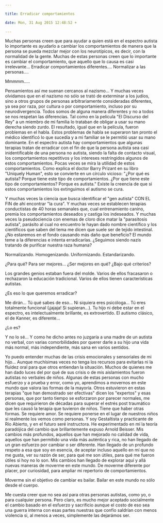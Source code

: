 ```yaml
---

title: Erradicar comportamientos

date: Mon, 31 Aug 2015 12:48:52 +
 
---
```

Muchas personas creen que para ayudar a quien está en el espectro autista lo importante es ayudarlo a cambiar los comportamientos de manera que la persona se pueda mezclar mejor con los neurotípicos, es decir, con la normalidad de la gente. Muchas de estas personas creen que lo importante es cambiar el comportamiento, que aquello que lo causa es casi irrelevante...
Erradicar comportamientos diferentes....
Normalizar a las personas....

Mmmmm..... 

Pensamientos así me suenan cercanos al nazismo... Y muchas veces olvidamos que en el nazismo no sólo se trató de exterminar a los judíos, sino a otros grupos de personas arbitrariamente consideradas diferentes, ya sea por raza, por cultura o por comportamiento, incluso por su neurodivergencia.
Todos somos de alguna manera diferentes y no a todos se nos respetan las diferencias.
Tal como en la película "El Discurso del Rey" a un miembro de mi familia lo trataban de obligar a usar su mano derecha siendo zurdo. El resultado, igual que en la película, fueron problemas en el habla. Estos problemas de habla se superaron tan pronto el médico identificó lo que sucedía y a mi familiar se le permitió usar su mano dominante. 
En el espectro autista hay comportamientos que algunas terapias tratan de erradicar con el fin de que la persona autista sea casi inidentificable de una persona no autista, siendo la falta de contacto visual, los comportamientos repetitivos y los intereses restringidos algunos de estos comportamientos. Pocas veces se mira la utilidad de estos comportamientos. Como explica el doctor Barry Prizant en su libro "Uniquely Human", esto se convierte en un círculo vicioso: "¿Por qué es autista? Porque tiene este tipo de comportamientos. ¿Por que tiene este tipo de comportamientos? Porque es autista." 
Existe la creencia de que si estos comportamientos los extinguimos el autismo se cura. 

Y muchas veces la ciencia que busca identificar el "gen autista" CON EL FIN de ahí encontrar "la cura".
Y muchas veces se establecen terapias conductistas de 40 horas semanales que, cual entrenamiento canino, premia los comportamientos deseados y castiga los indeseados.
Y muchas veces la pseudociencia con enemas de cloro dice matar la "parasitosis autista", parásito al cual no encuentro le hayan dado nombre científico y los científicos que saben del tema me dicen que suele ser de tejido intestinal. 
¿No estaremos en el fondo causando más daño que beneficio? 
El mundo teme a la diferencias e intenta erradicarlas. ¿Seguimos siendo nazis tratando de purificar nuestra raza humana? 

Normalizando. 
Homogenizando. 
Uniformizando. 
Estandarizando.

¿Para qué?
Para ser mejores...
¿Ser mejores en qué? ¿Bajo qué criterios?

Los grandes genios estaban fuera del molde. Varios de ellos fracasaron o rechazaron la educación tradicional. Varios de ellos tienen características autistas. 

¿Es eso lo que queremos erradicar? 

Me dirán... Tú qué sabes de eso... Ni siquiera eres psicóloga... Tú eres totalmente funcional (¡jajaja! Si supieran...). Tu hijo ni debe estar en el espectro, es intelectualmente brillante, es extrovertido. El autismo clásico, el de Kanner, es diferente...

¿Lo es? 

Y no lo sé... Y como he dicho antes no juzgaría a una madre de un autista no verbal, con varias comorbilidades por querer darle a su hijo una vida más normal, más independiente, más sana en varios sentidos.

Yo puedo entender muchas de las crisis emocionales y sensoriales de mi hijo... Aunque muchísimas veces no tenga los recursos para evitarlas ni la fluidez oral para que otros entiendan la situación. Muchos de quienes me han dado luces del por qué de sus crisis o de mis aislamientos fueron autistas no verbales de niños. Algunas de estas personas con mucho esfuerzo y a prueba y error, como yo, aprendimos a movernos en este mundo que valora las formas de la mayoría. Otros estuvieron en estas terapias "que han demostrado ser efectivas" dicen los "expertos" y esas personas, que por tanto tiempo se esforzaron por parecer normales, me dicen que requirieron de décadas para superar el estrés post traumático que les causó la terapia que tuvieron de niños. Tiene que haber otras formas. Se requiere amor. Se requiere ponerse en el lugar de nuestros niños si realmente los vemos como personas.
Y soy Gestaltista y practicante  de Río Abierto, y en el futuro seré instructora. He experimentado en mí la teoría paradójica del cambio que brillantemente expuso Arnold Beisser. Mis cambios más profundos, aquellos que han mejorado no calidad de vida, aquellos que han permitido una vida más auténtica y rica, no han llegado de un gran esfuerzo por cambiar o ser diferente. Han llegado de un profundo respeto a esa que soy en esencia, de aceptar incluso aquello en mí que no me gusta, ver su razón de ser, para qué me son útiles, para qué me fueron útiles si hoy no lo son. Mis cambios han llegado de explorar aquí y allá nuevas maneras de moverme en este mundo. De moverme diferente por placer, por curiosidad, para ampliar mi repertorio de comportamientos. 

Moverme sin el objetivo de cambiar es bailar. Bailar en este mundo no sólo desde el cuerpo.

Me cuesta creer que no sea así para otras personas autistas, como yo, o para cualquier persona. Pero claro, es mucho mejor aceptado socialmente el cambio basado en el esfuerzo y sacrificio aunque el costo de eso sea una guerra interna con esas partes nuestras que confío saldrían con menos violencia si, al menos a veces, simplemente las dejarámos ser.

